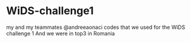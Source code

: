 # WiDS-challenge1
my and my teammates @andreeaonaci codes that we used for the WiDS challenge 1
And we were in top3 in Romania
